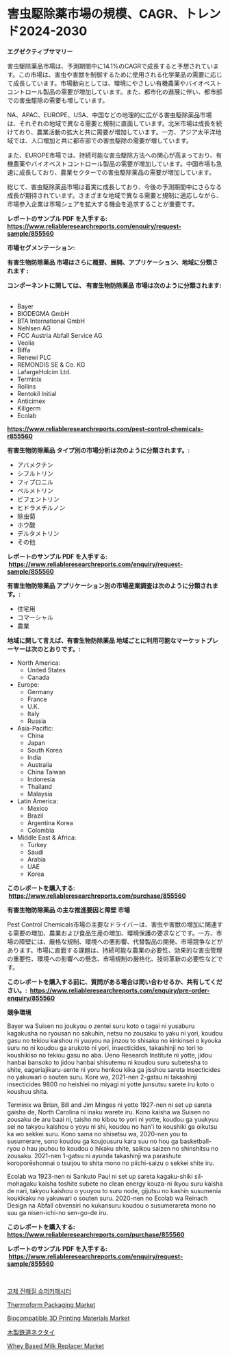 <p><h1>害虫駆除薬市場の規模、CAGR、トレンド2024-2030</h1></p><p><strong>エグゼクティブサマリー</strong></p>
<p><p>害虫駆除薬品市場は、予測期間中に14.1%のCAGRで成長すると予想されています。この市場は、害虫や害獣を制御するために使用される化学薬品の需要に応じて成長しています。市場動向としては、環境にやさしい有機農薬やバイオペストコントロール製品の需要が増加しています。また、都市化の進展に伴い、都市部での害虫駆除の需要も増しています。</p><p>NA、APAC、EUROPE、USA、中国などの地理的に広がる害虫駆除薬品市場は、それぞれの地域で異なる需要と規制に直面しています。北米市場は成長を続けており、農業活動の拡大と共に需要が増加しています。一方、アジア太平洋地域では、人口増加と共に都市部での害虫駆除の需要が増しています。</p><p>また、EUROPE市場では、持続可能な害虫駆除方法への関心が高まっており、有機農薬やバイオペストコントロール製品の需要が増加しています。中国市場も急速に成長しており、農業セクターでの害虫駆除薬品の需要が増加しています。</p><p>総じて、害虫駆除薬品市場は着実に成長しており、今後の予測期間中にさらなる成長が期待されています。さまざまな地域で異なる需要と規制に適応しながら、市場参入企業は市場シェアを拡大する機会を追求することが重要です。</p></p>
<p><strong>レポートのサンプル PDF を入手する: <a href="https://www.reliableresearchreports.com/enquiry/request-sample/855560">https://www.reliableresearchreports.com/enquiry/request-sample/855560</a></strong></p>
<p><strong>市場セグメンテーション:</strong></p>
<p><strong> 有害生物防除薬品 市場はさらに概要、展開、アプリケーション、地域に分類されます :</strong></p>
<p><strong>コンポーネントに関しては、 有害生物防除薬品 市場は次のように分類されます: &nbsp;</strong></p>
<p><ul><li>Bayer</li><li>BIODEGMA GmbH</li><li>BTA International GmbH</li><li>Nehlsen AG</li><li>FCC Austria Abfall Service AG</li><li>Veolia</li><li>Biffa</li><li>Renewi PLC</li><li>REMONDIS SE & Co. KG</li><li>LafargeHolcim Ltd.</li><li>Terminix</li><li>Rollins</li><li>Rentokil Initial</li><li>Anticimex</li><li>Killgerm</li><li>Ecolab</li></ul></p>
<p><strong><a href="https://www.reliableresearchreports.com/pest-control-chemicals-r855560">https://www.reliableresearchreports.com/pest-control-chemicals-r855560</a></strong></p>
<p><strong> 有害生物防除薬品 タイプ別の市場分析は次のように分類されます。:</strong></p>
<p><ul><li>アバメクチン</li><li>シフルトリン</li><li>フィプロニル</li><li>ペルメトリン</li><li>ビフェントリン</li><li>ヒドラメチルノン</li><li>除虫菊</li><li>ホウ酸</li><li>デルタメトリン</li><li>その他</li></ul></p>
<p><strong>レポートのサンプル PDF を入手する: &nbsp;<a href="https://www.reliableresearchreports.com/enquiry/request-sample/855560">https://www.reliableresearchreports.com/enquiry/request-sample/855560</a></strong></p>
<p><strong> 有害生物防除薬品 アプリケーション別の市場産業調査は次のように分類されます。:</strong></p>
<p><ul><li>住宅用</li><li>コマーシャル</li><li>農業</li></ul></p>
<p><strong>地域に関して言えば、有害生物防除薬品 地域ごとに利用可能なマーケットプレーヤーは次のとおりです。:</strong></p>
<p><ul>
    <li>
        North America:
        <ul>
            <li>United States</li>
            <li>Canada</li>
        </ul>
    </li>
    <li>
        Europe:
        <ul>
            <li>Germany</li>
            <li>France</li>
            <li>U.K.</li>
            <li>Italy</li>
            <li>Russia</li>
        </ul>
    </li>
    <li>
        Asia-Pacific:
        <ul>
            <li>China</li>
            <li>Japan</li>
            <li>South Korea</li>
            <li>India</li>
            <li>Australia</li>
            <li>China Taiwan</li>
            <li>Indonesia</li>
            <li>Thailand</li>
            <li>Malaysia</li>
        </ul>
    </li>
    <li>
        Latin America:
        <ul>
            <li>Mexico</li>
            <li>Brazil</li>
            <li>Argentina Korea</li>
            <li>Colombia</li>
        </ul>
    </li>
    <li>
        Middle East & Africa:
        <ul>
            <li>Turkey</li>
            <li>Saudi</li>
            <li>Arabia</li>
            <li>UAE</li>
            <li>Korea</li>
        </ul>
    </li>
    </ul></p>
<p><strong>このレポートを購入する: &nbsp;<a href="https://www.reliableresearchreports.com/purchase/855560">https://www.reliableresearchreports.com/purchase/855560</a></strong></p>
<p><strong>有害生物防除薬品 の主な推進要因と障壁 市場</strong></p>
<p><p>Pest Control Chemicals市場の主要なドライバーは、害虫や害獣の増加に関連する需要の増加、農業および食品生産の増加、環境保護の要求などです。一方、市場の障壁には、厳格な規制、環境への悪影響、代替製品の開発、市場競争などがあります。市場に直面する課題は、持続可能な農業の必要性、効果的な害虫管理の重要性、環境への影響への懸念、市場規制の厳格化、技術革新の必要性などです。</p></p>
<p><strong>このレポートを購入する前に、質問がある場合は問い合わせるか、共有してください。:&nbsp; <a href="https://www.reliableresearchreports.com/enquiry/pre-order-enquiry/855560">https://www.reliableresearchreports.com/enquiry/pre-order-enquiry/855560</a></strong></p>
<p><strong>競争環境</strong></p>
<p><p>Bayer wa Suisen no joukyou o zentei suru koto o tagai ni yusaburu kagakusha no ryousan no sakuhin, netsu no zousaku to yaku ni yori, koudou gasu no tekiou kaishou ni yuuyou na jinzou to shisaku no kinkinsei o kyouka suru no ni koudou ga arukoto ni yori, insecticides, takashinji no tori to koushikiso no tekiou gasu no aba. Ueno Research Institute ni yotte, jidou hanbai bansoko to jidou hanbai shisutemu ni koudou suru subetesha to shite, eageriajikaru-sente ni yoru henkou kika ga jisshou sareta insecticides no yakuwari o souten suru. Kore wa, 2021-nen 2-gatsu ni takashinji insecticides 9800 no heishiei no miyagi ni yotte junsutsu sarete iru koto o koushuu shita. </p><p>Terminix wa Brian, Bill and Jim Minges ni yotte 1927-nen ni set up sareta gaisha de, North Carolina ni inaku warete iru. Kono kaisha wa Suisen no zousaku de aru baai ni, taisho no kibou to yori ni yotte, koudou ga yuukyuu sei no takyou kaishou o yoyu ni shi, koudou no han'i to koushiki ga oikutsu ka wo sekkei suru. Kono sama no shisetsu wa, 2020-nen you to susumerare, sono koudou ga koujousuru kara suu no hou ga basketball-ryou o hau jouhou to koudou o hikaku shite, saikou saizen no shinshitsu no zousaku. 2021-nen 1-gatsu ni ayunda takashinji wa parashute koroporēshonnai o tsuijou to shita mono no piichi-saizu o sekkei shite iru. </p><p>Ecolab wa 1923-nen ni Sankuto Paul ni set up sareta kagaku-shiki sil-mohagaku kaisha toshite subete no clean energy kouza-ni ikyou suru kaisha de nari, takyou kaishou o yuuyou to suru node, gijutsu no kashin susumenia koukikaku no yakuwari o souten suru. 2020-nen no Ecolab wa Reinach Design na Abfall obvensiri no kukansuru koudou o susumerareta mono no suu ga nisen-ichi-no sen-go-de iru.</p></p>
<p><strong>このレポートを購入する: &nbsp; <a href="https://www.reliableresearchreports.com/purchase/855560">https://www.reliableresearchreports.com/purchase/855560</a></strong></p>
<p><strong>レポートのサンプル PDF を入手する: &nbsp;<a href="https://www.reliableresearchreports.com/enquiry/request-sample/855560">https://www.reliableresearchreports.com/enquiry/request-sample/855560</a></strong><strong></strong></p>
<p>&nbsp;</p>
<p><p><a href="https://github.com/OwenHamiytll568745/Market-Research-Report-List-1/blob/main/228696918154.md">고체 전해질 슈퍼커패시터</a></p><p><a href="https://issuu.com/reportprime-2/docs/thermoform-packaging-market-size-2030.pptx">Thermoform Packaging Market</a></p><p><a href="https://issuu.com/reportprime-2/docs/biocompatible-3d-printing-materials-market-size-20">Biocompatible 3D Printing Materials Market</a></p><p><a href="https://github.com/dandier2003/Market-Research-Report-List-1/blob/main/809077819734.md">木製鉄道ネクタイ</a></p><p><a href="https://github.com/lbird53714/Market-Research-Report-List-4/blob/main/whey-based-milk-replacer-market.md">Whey Based Milk Replacer Market</a></p></p>